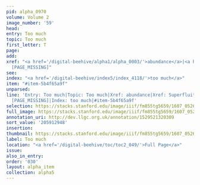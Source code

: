 ```yaml
---
pid: alpha_0970
volume: Volume 2
image_number: '59'
head:
entry: Too much
topic: Too much
first_letter: T
page:
add:
xref: "<a href='/digital-beehive/alpha1/alpha_0003/'>abundance</a>|<a href='/digital-beehive/alpha4/alpha_0933/'>Superfluity</a>|815
  [PAGE_MISSING]"
see:
index: "<a href='/digital-beehive/index5/index_4118/'>too much</a>"
item: "#item-5b4f65a9f"
unparsed:
line: 'Entry: Too much|Topic: Too much|Xref: abundance|Xref: Superfluity|Xref: 815
  [PAGE_MISSING]|Index: too much|#item-5b4f65a9f'
selection: https://stacks.stanford.edu/image/iiif/fm855tg5659/1607_0526/344,2948,3001,585/full/0/default.jpg
full_image: https://stacks.stanford.edu/image/iiif/fm855tg5659/1607_0526/full/full/0/default.jpg
annotation_uri: http://dev.llgc.org.uk/annotation/1529521320309
sort_value: '205912948'
insertion:
thumbnail: https://stacks.stanford.edu/image/iiif/fm855tg5659/1607_0526/344,2948,600,180/250,/0/default.jpg
label: Too much
location: "<a href='/digital-beehive/toc/toc2_049/'>Full Page</a>"
issue:
also_in_entry:
order: '030'
layout: alpha_item
collection: alpha5
---
```

